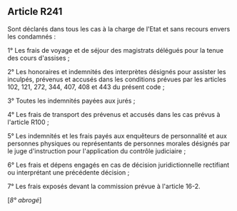 Article R241
----
Sont déclarés dans tous les cas à la charge de l'Etat et sans recours envers les
condamnés :

1° Les frais de voyage et de séjour des magistrats délégués pour la tenue des
cours d'assises ;

2° Les honoraires et indemnités des interprètes désignés pour assister les
inculpés, prévenus et accusés dans les conditions prévues par les articles 102,
121, 272, 344, 407, 408 et 443 du présent code ;

3° Toutes les indemnités payées aux jurés ;

4° Les frais de transport des prévenus et accusés dans les cas prévus à
l'article R100 ;

5° Les indemnités et les frais payés aux enquêteurs de personnalité et aux
personnes physiques ou représentants de personnes morales désignés par le juge
d'instruction pour l'application du contrôle judiciaire ;

6° Les frais et dépens engagés en cas de décision juridictionnelle rectifiant ou
interprétant une précédente décision ;

7° Les frais exposés devant la commission prévue à l'article 16-2.

[*8° abrogé*]
